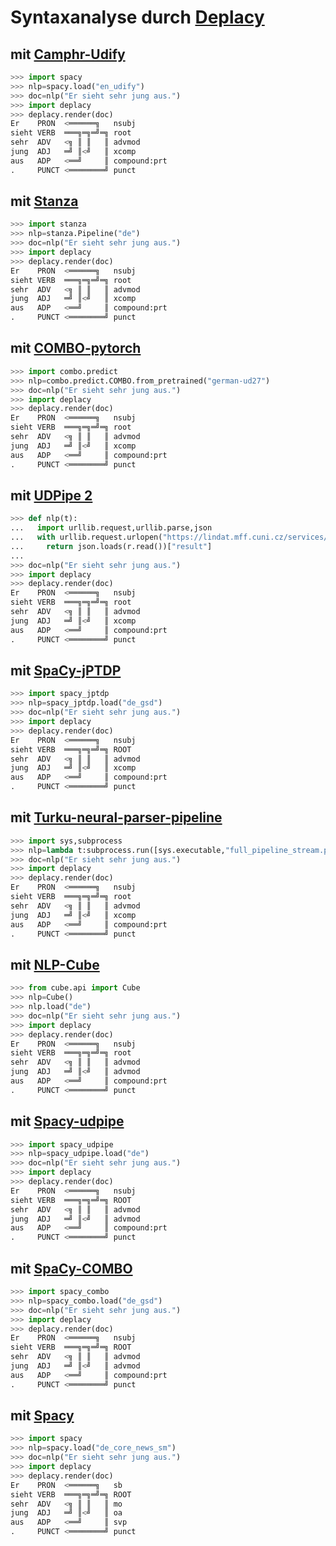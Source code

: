 # Syntaxanalyse durch [Deplacy](https://koichiyasuoka.github.io/deplacy/)

## mit [Camphr-Udify](https://camphr.readthedocs.io/en/latest/notes/udify.html)

```py
>>> import spacy
>>> nlp=spacy.load("en_udify")
>>> doc=nlp("Er sieht sehr jung aus.")
>>> import deplacy
>>> deplacy.render(doc)
Er    PRON  <══════╗   nsubj
sieht VERB  ═══╗═╗═╝═╗ root
sehr  ADV   <╗ ║ ║   ║ advmod
jung  ADJ   ═╝ ║<╝   ║ xcomp
aus   ADP   <══╝     ║ compound:prt
.     PUNCT <════════╝ punct
```

## mit [Stanza](https://stanfordnlp.github.io/stanza)

```py
>>> import stanza
>>> nlp=stanza.Pipeline("de")
>>> doc=nlp("Er sieht sehr jung aus.")
>>> import deplacy
>>> deplacy.render(doc)
Er    PRON  <══════╗   nsubj
sieht VERB  ═══╗═╗═╝═╗ root
sehr  ADV   <╗ ║ ║   ║ advmod
jung  ADJ   ═╝ ║<╝   ║ xcomp
aus   ADP   <══╝     ║ compound:prt
.     PUNCT <════════╝ punct
```

## mit [COMBO-pytorch](https://gitlab.clarin-pl.eu/syntactic-tools/combo)

```py
>>> import combo.predict
>>> nlp=combo.predict.COMBO.from_pretrained("german-ud27")
>>> doc=nlp("Er sieht sehr jung aus.")
>>> import deplacy
>>> deplacy.render(doc)
Er    PRON  <══════╗   nsubj
sieht VERB  ═══╗═╗═╝═╗ root
sehr  ADV   <╗ ║ ║   ║ advmod
jung  ADJ   ═╝ ║<╝   ║ xcomp
aus   ADP   <══╝     ║ compound:prt
.     PUNCT <════════╝ punct
```

## mit [UDPipe 2](http://ufal.mff.cuni.cz/udpipe/2)

```py
>>> def nlp(t):
...   import urllib.request,urllib.parse,json
...   with urllib.request.urlopen("https://lindat.mff.cuni.cz/services/udpipe/api/process?model=de&tokenizer&tagger&parser&data="+urllib.parse.quote(t)) as r:
...     return json.loads(r.read())["result"]
...
>>> doc=nlp("Er sieht sehr jung aus.")
>>> import deplacy
>>> deplacy.render(doc)
Er    PRON  <══════╗   nsubj
sieht VERB  ═══╗═╗═╝═╗ root
sehr  ADV   <╗ ║ ║   ║ advmod
jung  ADJ   ═╝ ║<╝   ║ xcomp
aus   ADP   <══╝     ║ compound:prt
.     PUNCT <════════╝ punct
```

## mit [SpaCy-jPTDP](https://github.com/KoichiYasuoka/spaCy-jPTDP)

```py
>>> import spacy_jptdp
>>> nlp=spacy_jptdp.load("de_gsd")
>>> doc=nlp("Er sieht sehr jung aus.")
>>> import deplacy
>>> deplacy.render(doc)
Er    PRON  <══════╗   nsubj
sieht VERB  ═══╗═╗═╝═╗ ROOT
sehr  ADV   <╗ ║ ║   ║ advmod
jung  ADJ   ═╝ ║<╝   ║ xcomp
aus   ADP   <══╝     ║ compound:prt
.     PUNCT <════════╝ punct
```

## mit [Turku-neural-parser-pipeline](https://turkunlp.org/Turku-neural-parser-pipeline/)

```py
>>> import sys,subprocess
>>> nlp=lambda t:subprocess.run([sys.executable,"full_pipeline_stream.py","--gpu","-1","--conf","models_de_gsd/pipelines.yaml"],cwd="Turku-neural-parser-pipeline",input=t,encoding="utf-8",stdout=subprocess.PIPE).stdout
>>> doc=nlp("Er sieht sehr jung aus.")
>>> import deplacy
>>> deplacy.render(doc)
Er    PRON  <══════╗   nsubj
sieht VERB  ═══╗═╗═╝═╗ root
sehr  ADV   <╗ ║ ║   ║ advmod
jung  ADJ   ═╝ ║<╝   ║ xcomp
aus   ADP   <══╝     ║ compound:prt
.     PUNCT <════════╝ punct
```

## mit [NLP-Cube](https://github.com/Adobe/NLP-Cube)

```py
>>> from cube.api import Cube
>>> nlp=Cube()
>>> nlp.load("de")
>>> doc=nlp("Er sieht sehr jung aus.")
>>> import deplacy
>>> deplacy.render(doc)
Er    PRON  <══════╗   nsubj
sieht VERB  ═══╗═╗═╝═╗ root
sehr  ADV   <╗ ║ ║   ║ advmod
jung  ADJ   ═╝ ║<╝   ║ advmod
aus   ADP   <══╝     ║ compound:prt
.     PUNCT <════════╝ punct
```

## mit [Spacy-udpipe](https://github.com/TakeLab/spacy-udpipe)

```py
>>> import spacy_udpipe
>>> nlp=spacy_udpipe.load("de")
>>> doc=nlp("Er sieht sehr jung aus.")
>>> import deplacy
>>> deplacy.render(doc)
Er    PRON  <══════╗   nsubj
sieht VERB  ═══╗═╗═╝═╗ ROOT
sehr  ADV   <╗ ║ ║   ║ advmod
jung  ADJ   ═╝ ║<╝   ║ advmod
aus   ADP   <══╝     ║ compound:prt
.     PUNCT <════════╝ punct
```

## mit [SpaCy-COMBO](https://github.com/KoichiYasuoka/spaCy-COMBO)

```py
>>> import spacy_combo
>>> nlp=spacy_combo.load("de_gsd")
>>> doc=nlp("Er sieht sehr jung aus.")
>>> import deplacy
>>> deplacy.render(doc)
Er    PRON  <══════╗   nsubj
sieht VERB  ═══╗═╗═╝═╗ ROOT
sehr  ADV   <╗ ║ ║   ║ advmod
jung  ADJ   ═╝ ║<╝   ║ advmod
aus   ADP   <══╝     ║ compound:prt
.     PUNCT <════════╝ punct
```

## mit [Spacy](https://spacy.io/)

```py
>>> import spacy
>>> nlp=spacy.load("de_core_news_sm")
>>> doc=nlp("Er sieht sehr jung aus.")
>>> import deplacy
>>> deplacy.render(doc)
Er    PRON  <══════╗   sb
sieht VERB  ═══╗═╗═╝═╗ ROOT
sehr  ADV   <╗ ║ ║   ║ mo
jung  ADJ   ═╝ ║<╝   ║ oa
aus   ADP   <══╝     ║ svp
.     PUNCT <════════╝ punct
```


